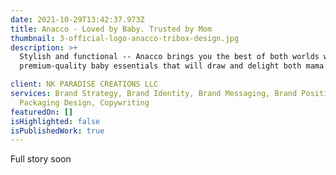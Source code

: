 ```yaml
---
date: 2021-10-29T13:42:37.973Z
title: Anacco - Loved by Baby. Trusted by Mom
thumbnail: 3-official-logo-anacco-tribox-design.jpg
description: >+
  Stylish and functional -- Anacco brings you the best of both worlds with
  premium-quality baby essentials that will draw and delight both mama and baby.

client: NK PARADISE CREATIONS LLC
services: Brand Strategy, Brand Identity, Brand Messaging, Brand Positioning,
  Packaging Design, Copywriting
featuredOn: []
isHighlighted: false
isPublishedWork: true
---
```

Full story soon